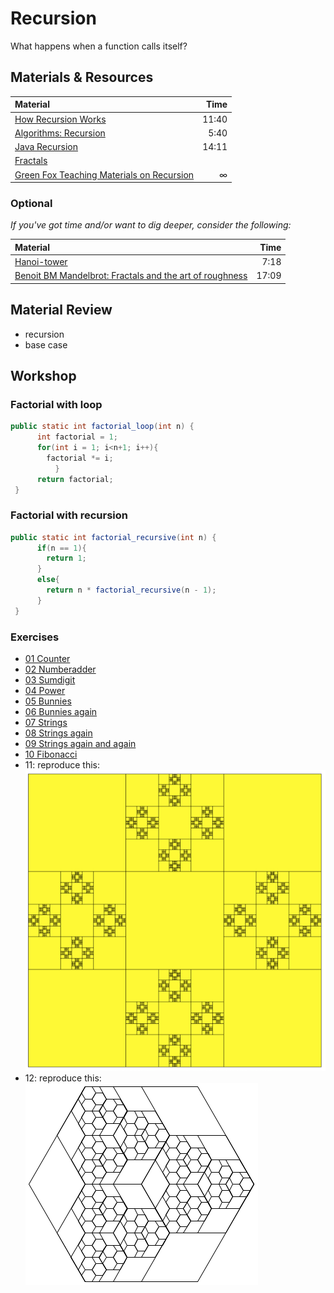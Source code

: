 # Recursion
What happens when a function calls itself?

## Materials & Resources
| Material | Time |
|:---------|-----:|
|[How Recursion Works](https://www.youtube.com/watch?v=ozmE8G6YKww) | 11:40 |
|[Algorithms: Recursion](https://www.youtube.com/watch?v=KEEKn7Me-ms)| 5:40 |
|[Java Recursion](https://www.youtube.com/watch?v=neuDuf_i8Sg)| 14:11 |
| [Fractals](https://www.youtube.com/watch?v=WFtTdf3I6Ug) | |
| [Green Fox Teaching Materials on Recursion](https://github.com/greenfox-academy/teaching-materials/tree/master/exercises/recursion/java.md) | ∞ |




### Optional
*If you've got time and/or want to dig deeper, consider the following:*

| Material | Time |
|:---------|-----:|
|[Hanoi-tower](https://www.youtube.com/watch?v=5_6nsViVM00)| 7:18 |
| [Benoit BM Mandelbrot: Fractals and the art of roughness](https://www.ted.com/talks/benoit_mandelbrot_fractals_the_art_of_roughness?language=en) | 17:09 |


## Material Review
 - recursion
 - base case

## Workshop


### Factorial with loop

```java
public static int factorial_loop(int n) {
      int factorial = 1;
      for(int i = 1; i<n+1; i++){
      	factorial *= i;
      	  }
      return factorial;
 }
 ```


### Factorial with recursion

```java
public static int factorial_recursive(int n) {
      if(n == 1){
        return 1;
      }
      else{
        return n * factorial_recursive(n - 1);
      }
 }
 ```

### Exercises

 - [01 Counter](counter/Counter.java)
 - [02 Numberadder](numberadder/Numberadder.java)
 - [03 Sumdigit](sumdigit/Sumdigit.java)
 - [04 Power](power/Power.java)
 - [05 Bunnies](bunnies/Bunny1.java)
 - [06 Bunnies again](bunnies2/Bunny2.java)
 - [07 Strings](strings/String1.java)
 - [08 Strings again](strings2/String2.java)
 - [09 Strings again and again](strings3/String3.java)
 - [10 Fibonacci](fibonacci/Fibonacci.java)
 - 11: reproduce this:   
![11](drawing/graphic.png)
 - 12: reproduce this:   
![12](drawing/graphic2.png)
